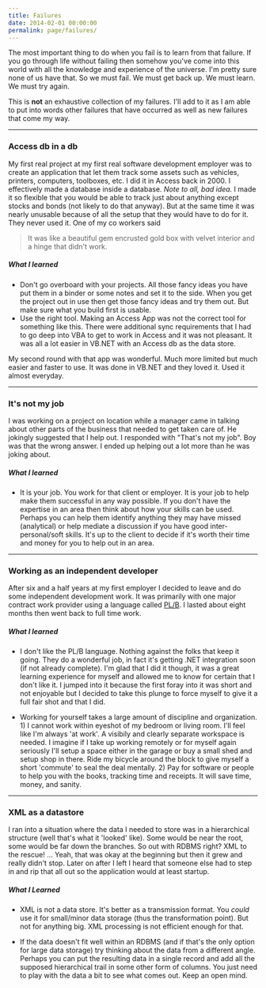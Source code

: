 ```yaml
---
title: Failures
date: 2014-02-01 00:00:00
permalink: page/failures/
---
```

The most important thing to do when you fail is to learn from that failure. If you go through life without failing then somehow you've come into this world with all the knowledge and experience of the universe. I'm pretty sure none of us have that. So we must fail. We must get back up. We must learn. We must try again.

This is **not** an exhaustive collection of my failures. I'll add to it as I am able to put into words other failures that have occurred as well as new failures that come my way.
* * *

### Access db in a db
My first real project at my first real software development employer was to create an application that let them track some assets such as vehicles, printers, computers, toolboxes, etc.
I did it in Access back in 2000.
I effectively made a database inside a database. _Note to all, bad idea._
I made it so flexible that you would be able to track just about anything except stocks and bonds (not likely to do that anyway). But at the same time it was nearly unusable because of all the setup that they would have to do for it.
They never used it. One of my co workers said
> It was like a beautiful gem encrusted gold box with velvet interior and a hinge that didn't work.
##### What I learned
* Don't go overboard with your projects. All those fancy ideas you have put them in a binder or some notes and set it to the side. When you get the project out in use then get those fancy ideas and try them out. But make sure what you build first is usable.
* Use the right tool. Making an Access App was not the correct tool for something like this. There were additional sync requirements that I had to go deep into VBA to get to work in Access and it was not pleasant. It was all a lot easier in VB.NET with an Access db as the data store.

My second round with that app was wonderful. Much more limited but much easier and faster to use. It was done in VB.NET and they loved it. Used it almost everyday.
* * *

### It's not my job
I was working on a project on location while a manager came in talking about other parts of the business that needed to get taken care of. He jokingly suggested that I help out. I responded with "That's not my job". Boy was that the wrong answer. I ended up helping out a lot more than he was joking about.

##### What I learned
* It is your job. You work for that client or employer. It is your job to help make them successful in any way possible. If you don't have the expertise in an area then think about how your skills can be used. Perhaps you can help them identify anything they may have missed (analytical) or help mediate a discussion if you have good inter-personal/soft skills. It's up to the client to decide if it's worth their time and money for you to help out in an area.

* * *

### Working as an independent developer
After six and a half years at my first employer I decided to leave and do some independent development work. It was primarily with one major contract work provider using a language called [PL/B][]. I lasted about eight months then went back to full time work.

##### What I learned
* I don't like the PL/B language. Nothing against the folks that keep it going. They do a wonderful job, in fact it's getting .NET integration soon (if not already complete). I'm glad that I did it though, it was a great learning experience for myself and allowed me to know for certain that I don't like it. I jumped into it because the first foray into it was short and not enjoyable but I decided to take this plunge to force myself to give it a full fair shot and that I did.

* Working for yourself takes a large amount of discipline and organization. 1) I cannot work within eyeshot of my bedroom or living room. I'll feel like I'm always 'at work'. A visibily and clearly separate workspace is needed. I imagine if I take up working remotely or for myself again seriously I'll setup a space either in the garage or buy a small shed and setup shop in there. Ride my bicycle around the block to give myself a short 'commute' to seal the deal mentally. 2) Pay for software or people to help you with the books, tracking time and receipts. It will save time, money, and sanity.

* * *

### XML as a datastore
I ran into a situation where the data I needed to store was in a hierarchical structure (well that's what it 'looked' like). Some would be near the root, some would be far down the branches. So out with RDBMS right? XML to the rescue! ... Yeah, that was okay at the beginning but then it grew and really didn't stop. Later on after I left I heard that someone else had to step in and rip that all out so the application would at least startup.

##### What I Learned
* XML is not a data store. It's better as a transmission format. You _could_ use it for small/minor data storage (thus the transformation point). But not for anything big. XML processing is not efficient enough for that.

* If the data doesn't fit well within an RDBMS (and if that's the only option for large data storage) try thinking about the data from a different angle. Perhaps you can put the resulting data in a single record and add all the supposed hierarchical trail in some other form of columns. You just need to play with the data a bit to see what comes out. Keep an open mind.


[PL/B]:http://en.wikipedia.org/wiki/Programming_Language_for_Business
